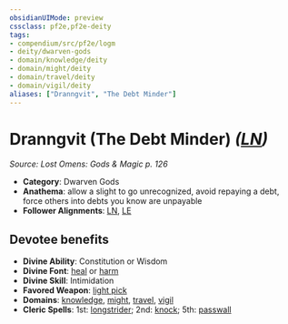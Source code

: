 ```yaml
---
obsidianUIMode: preview
cssclass: pf2e,pf2e-deity
tags:
- compendium/src/pf2e/logm
- deity/dwarven-gods
- domain/knowledge/deity
- domain/might/deity
- domain/travel/deity
- domain/vigil/deity
aliases: ["Dranngvit", "The Debt Minder"]
---
```

# Dranngvit (The Debt Minder) *([LN](/rules/traits/lawful-neutral-b1.md))*  
*Source: Lost Omens: Gods & Magic p. 126*  

- **Category**: Dwarven Gods
- **Anathema**: allow a slight to go unrecognized, avoid repaying a debt, force others into debts you know are unpayable
- **Follower Alignments**: [LN](/rules/traits/lawful-neutral-b1.md), [LE](/rules/traits/lawful-evil-b1.md)

## Devotee benefits

- **Divine Ability**: Constitution or Wisdom
- **Divine Font**: [heal](/compendium/spells/heal.md) or [harm](/compendium/spells/harm.md)
- **Divine Skill**: Intimidation
- **Favored Weapon**: [light pick](/compendium/equipment/items/light-pick.md)
- **Domains**: [knowledge](/compendium/setting/domains.md#Knowledge), [might](/compendium/setting/domains.md#Might), [travel](/compendium/setting/domains.md#Travel), [vigil](/compendium/setting/domains.md#Vigil)
- **Cleric Spells**: 1st: [longstrider](/compendium/spells/longstrider.md); 2nd: [knock](/compendium/spells/knock.md); 5th: [passwall](/compendium/spells/passwall.md)